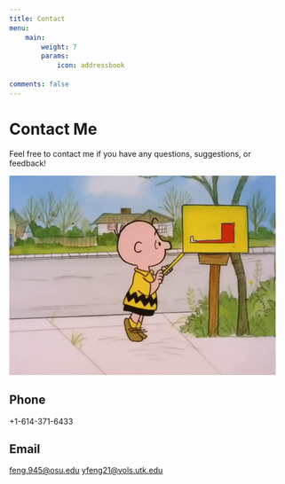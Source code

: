 ```yaml
---
title: Contact
menu:
    main: 
        weight: 7
        params:
            icon: addressbook

comments: false
---
```


# Contact Me

Feel free to contact me if you have any questions, suggestions, or feedback!


![](mailbox.gif)

## Phone
+1-614-371-6433

## Email
[feng.945@osu.edu](mailto:feng.945@osu.edu)
[yfeng21@vols.utk.edu](mailto:yfeng21@vols.utk.edu)